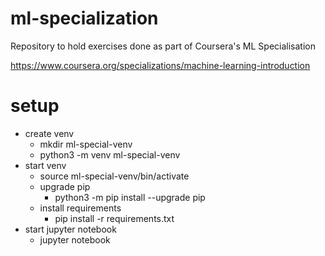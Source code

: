 # ml-specialization
Repository to hold exercises done as part of Coursera's ML Specialisation

https://www.coursera.org/specializations/machine-learning-introduction

# setup

- create venv
    - mkdir ml-special-venv
    - python3 -m venv ml-special-venv
- start venv
    - source ml-special-venv/bin/activate
    - upgrade pip
        - python3 -m pip install --upgrade pip
    - install requirements
        - pip install -r requirements.txt
- start jupyter notebook
    - jupyter notebook

